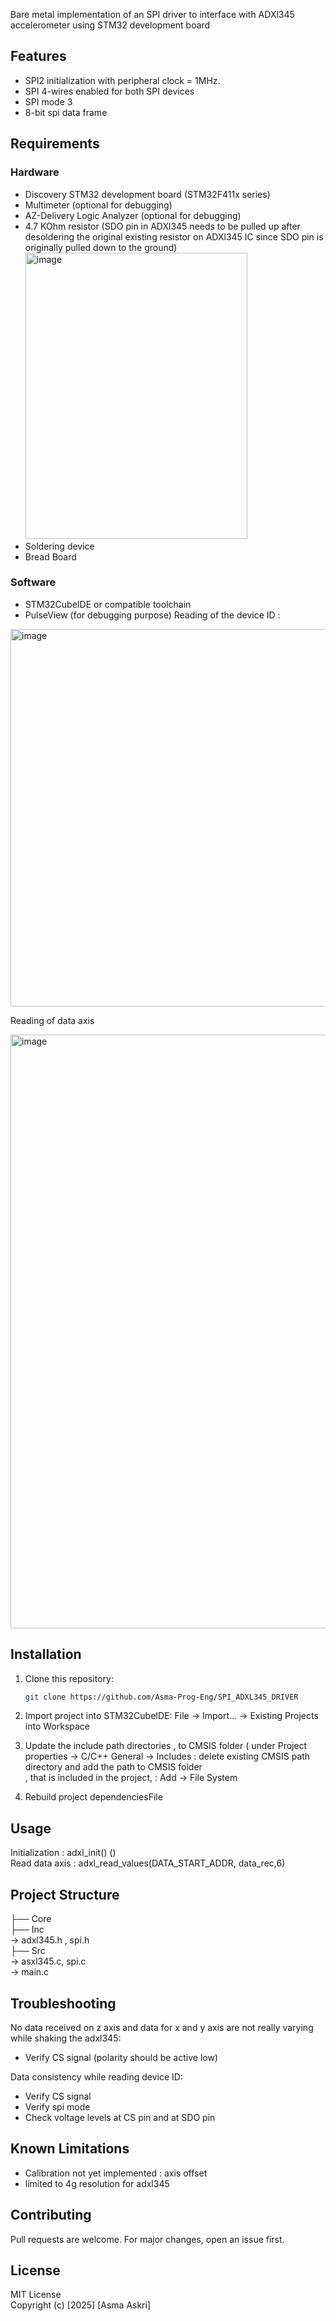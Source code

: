 Bare metal implementation  of an SPI driver to interface with ADXl345 accelerometer using STM32 development board 
## Features
- SPI2 initialization with peripheral clock = 1MHz.
- SPI 4-wires enabled for both SPI devices
- SPI mode 3
- 8-bit spi data frame 
## Requirements
### Hardware
- Discovery STM32 development board (STM32F411x series)
- Multimeter (optional for debugging)
- AZ-Delivery Logic Analyzer (optional for debugging)
- 4.7 KOhm resistor (SDO pin in ADXl345 needs to be pulled up after desoldering the original existing resistor on ADXl345 IC
  since SDO pin is originally pulled down to the ground)
  <img width="355" height="458" alt="image" src="https://github.com/user-attachments/assets/c3988879-7749-44fa-ade2-d27ec480c732" />
- Soldering device
- Bread Board 

### Software
- STM32CubeIDE or compatible toolchain
- PulseView (for debugging purpose)
Reading of the device ID : 

<img width="1515" height="604" alt="image" src="https://github.com/user-attachments/assets/9974e630-c594-4902-92f8-a22f160ae115" />

Reading of data axis 

<img width="1902" height="950" alt="image" src="https://github.com/user-attachments/assets/6e4f1753-33f8-483a-8cf9-bbf833388234" />


## Installation
1. Clone this repository:
   ```bash
   git clone https://github.com/Asma-Prog-Eng/SPI_ADXL345_DRIVER
   
2. Import project into STM32CubeIDE:
File → Import... → Existing Projects into Workspace

3. Update the include path directories ,  to CMSIS folder ( under Project properties -> C/C++ General -> Includes : delete existing CMSIS path directory and  add the path to CMSIS folder <br />,
   that is included in the project, : Add -> File System <br />

4. Rebuild project dependenciesFile 

## Usage
Initialization : adxl_init() () <br />
Read data axis : adxl_read_values(DATA_START_ADDR, data_rec,6)
## Project Structure

├── Core<br />
├── Inc<br />  → adxl345.h , spi.h <br />
├── Src<br /> → asxl345.c, spi.c <br /> → main.c

## Troubleshooting

No data received on z axis and data for x and y axis are not really varying while shaking the adxl345: <br />
- Verify CS signal (polarity should be active low)

Data consistency while reading device ID: <br />
- Verify CS signal <br />
- Verify spi mode
- Check voltage levels at CS pin and at SDO pin <br />

## Known Limitations
- Calibration not yet implemented : axis offset
- limited to 4g resolution for adxl345
## Contributing
Pull requests are welcome. For major changes, open an issue first.

## License
MIT License <br />
Copyright (c) [2025] [Asma Askri]
